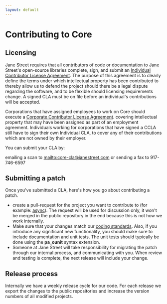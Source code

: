 ```yaml
---
layout: default
---
```


# Contributing to Core

## Licensing

Jane Street requires that all contributors of code or documentation to
Jane Street's open-source libraries complete, sign, and submit an
[Individual Contributor License Agreement](http://blogs.janestreet.com/core-icla-1_1.pdf).
The purpose of this agreement is to clearly define the terms under
which intellectual property has been contributed to thereby allow us
to defend the project should there be a legal dispute regarding the
software, and to be flexible should licensing requirements change. A
signed CLA must be on file before an individual's contributions will
be accepted.

Corporations that have assigned employees to work on Core should
execute a
[Corporate Contributor License Agreement](http://blogs.janestreet.com/core-ccla-1_1.pdf).
covering intellectual property that may have been assigned as part of
an employment agreement. Individuals working for corporations that
have signed a CCLA still have to sign their own Individual CLA, to
cover any of their contributions which are not owned by their
employer.

You can submit your CLA by:

emailing a scan to <mailto:core-cla@janestreet.com> or sending a fax
to 917-746-6597

## Submitting a patch

Once you've submitted a CLA, here's how you go about contributing a
patch.

- create a pull-request for the project you want to contribute to (for
  example: [async](https://github.com/janestreet/async)).  The request
  will be used for discussion only, it won't be merged in the public
  repository in the end because this is not how we work internally.
- Make sure that your changes match our
  [coding standards](coding-standards.html).  Also, if you introduce
  any significant new functionality, you should make sure to include
  documentation and unit tests.  The unit tests should typically be
  done using the **pa_ounit** syntax extension.
- Someone at Jane Street will take responsibility for migrating the
  patch through our internal process, and communicating with you.
  When review and testing is complete, the next release will include
  your change.

## Release process

Internally we have a weekly release cycle for our code.  For each
release we export the changes to the public repositories and increase
the version numbers of all modified projects.
